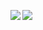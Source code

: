 <img align="left" src="https://github-readme-stats.vercel.app/api?username=TanguyPalmie&theme=jolly&count_private=true&show_icons=true&line_height=21&hide_border=true"/><img align="left" src="https://github-readme-stats.vercel.app/api/top-langs/?username=TanguyPalmie&theme=jolly&layout=compact&card_width=250&hide_border=true"/>
